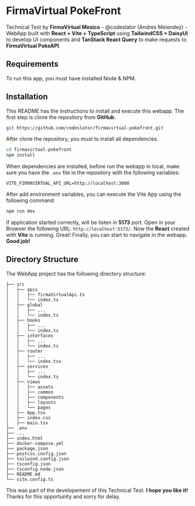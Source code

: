 # FirmaVirtual PokeFront
Technical Test by **FirmaVirtual Mexico** - @codeslator (Andres Melendez) - WebApp built with **React + Vite + TypeScript** using **TailwindCSS + DaisyUI** to develop UI components and **TanStack React Query** to make requests to **FirmaVirtual PokeAPI**.
## Requirements
To run this app, you must have installed Node & NPM.

## Installation

This README has the instructions to install and execute this webapp. The first step is clone the repository from **GitHub**.
```bash
git https://github.com/codeslator/firmavirtual-pokefront.git
```
After clone the repository, you must to install all dependencies.
```bash
cd firmavirtual-pokefront
npm install
```
 When dependencies are installed, before run the webapp in local, make sure you have the `.env` file in the repository with the following variables:
 ```
VITE_FIRMAVIRTUAL_API_URL=http://localhost:3000
```
After add environment variables, you can execute the Vite App using the following command:
```bash
npm run dev
```
If application started correctly, will be listen in **5173** port. Open in your Browser the following URL: `http://localhost:5173/`. Now the **React** created with **Vite** is running. Great!
Finally, you can start to navigate in the webapp. **Good job!**

## Directory Structure
The WebApp project has the following directory structure:
```
├── src
│   ├── apis
│   │   ├── firmaVirtualApi.ts
│   │   └── index.ts
│   ├── global
│   │   ├── ...
│   │   └── index.ts
│   ├── hooks
│   │   ├── ...
│   │   └── index.ts
│   ├── interfaces
│   │   ├── ...
│   │   └── index.ts
│   ├── router
│   │   ├── ...
│   │   └── index.tsx
│   ├── services
│   │   ├── ...
│   │   └── index.ts
│   ├── views
│   │   ├── assets
│   │   ├── common
│   │   ├── components
│   │   ├── layouts
│   │   └── pages
│   ├── App.tsx
│   ├── index.css
│   ├── main.tsx
├── .env
├── ...
├── index.html
├── docker-compose.yml
├── package.json
├── postcss.config.json
├── tailwind.config.json
├── tsconfig.json
├── tsconfig.node.json
├── README.md
└── vite.config.ts
```
This was part of the developement of this Technical Test. **I hope you like it!** Thanks for this opportunity and sorry for delay.